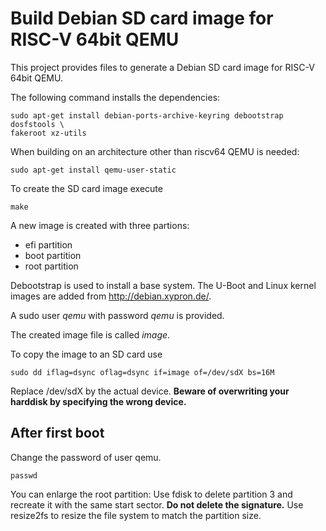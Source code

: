 Build Debian SD card image for RISC-V 64bit QEMU
================================================

This project provides files to generate a Debian SD card image
for RISC-V 64bit QEMU.

The following command installs the dependencies:

    sudo apt-get install debian-ports-archive-keyring debootstrap dosfstools \
    fakeroot xz-utils

When building on an architecture other than riscv64 QEMU is needed:

    sudo apt-get install qemu-user-static

To create the SD card image execute

    make

A new image is created with three partions:

- efi partition
- boot partition
- root partition

Debootstrap is used to install a base system.
The U-Boot and Linux kernel images are added from
http://debian.xypron.de/.

A sudo user *qemu* with password *qemu* is provided.

The created image file is called *image*.

To copy the image to an SD card use

    sudo dd iflag=dsync oflag=dsync if=image of=/dev/sdX bs=16M

Replace /dev/sdX by the actual device.
**Beware of overwriting your harddisk by specifying the wrong device.**

After first boot
----------------

Change the password of user qemu.

    passwd

You can enlarge the root partition: Use fdisk to delete partition 3 and recreate
it with the same start sector. **Do not delete the signature.**
Use resize2fs to resize the file system to match the partition size.
